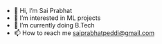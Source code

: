 - 👋 Hi, I’m Sai Prabhat
- 👀 I’m interested in ML projects
- 🌱 I’m currently doing B.Tech
- 📫 How to reach me saiprabhatpeddi@gmail.com

<!---
prabhat0014/prabhat0014 is a ✨ special ✨ repository because its `README.md` (this file) appears on your GitHub profile.
You can click the Preview link to take a look at your changes.
--->
